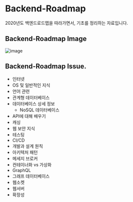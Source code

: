 # Backend-Roadmap
2020년도 백엔드로드맵을 따라가면서, 기초를 정리하는 자료입니다.

## Backend-Roadmap Image

![image](https://user-images.githubusercontent.com/42582516/95655982-1a318000-0b46-11eb-9eaa-5ec0c94befd9.png)


## Backend-Roadmap Issue.

- 인터넷
- OS 및 일반적인 지식
- 언어 관련
- 관계형 데이터베이스
- 데이터베이스 상세 정보
  - NoSQL 데이터베이스
- API에 대해 배우기
- 캐싱
- 웹 보안 지식
- 테스팅
- CI/CD
- 개발과 설계 원칙
- 아키텍처 패턴
- 메세지 브로커
- 컨테이너화 vs 가상화
- GraphQL
- 그래프 데이터베이스
- 웹소켓
- 웹서버
- 확장성


